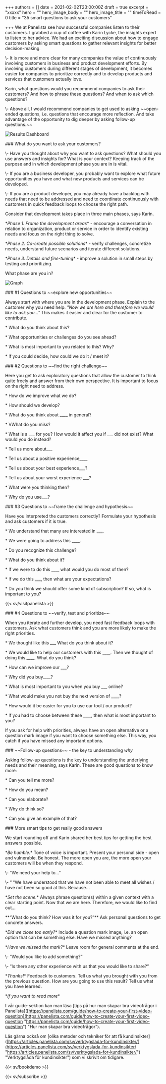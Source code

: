 +++
authors = []
date = 2021-02-02T23:00:00Z
draft = true
excerpt = "xxxxx"
hero = ""
hero_image_body = ""
hero_image_title = ""
timeToRead = 0
title = "35 smart questions to ask your customers"

+++
We at Panelista see how successful companies listen to their customers. I grabbed a cup of coffee with Karin Lycke, the insights expert to listen to her advice. We had an exciting discussion about how to engage customers by asking smart questions to gather relevant insights for better decision-making.

\\- It is more and more clear for many companies the value of continuously involving customers in business and product development efforts. By involving customers during different stages of development, it becomes easier for companies to prioritize correctly and to develop products and services that customers actually love.

Karin, what questions would you recommend companies to ask their customers? And how to phrase these questions? And when to ask which questions?

\\- Above all, I would recommend companies to get used to asking \~\~open-ended questions, i.e. questions that encourage more reflection. And take advantage of the opportunity to dig deeper by asking follow-up questions.\~\~

<div class="Image__small"> <img src="/images/illustrationcluster08-2021-01-20.png" alt="Results Dashboard" /></div>

\### What do you want to ask your customers?

\\- Have you thought about why you want to ask questions? What should you use answers and insights for? What is your context? Keeping track of the purpose and in which development phase you are in is vital.

\\- If you are a business developer, you probably want to explore what future opportunities you have and what new products and services can be developed.

\\- If you are a product developer, you may already have a backlog with needs that need to be addressed and need to coordinate continuously with customers in quick feedback loops to choose the right path.

Consider that development takes place in three main phases, says Karin.

\*_Phase 1. Frame the development areas_* - encourage a conversation in relation to organization, product or service in order to identify existing needs and focus on the right thing to solve.

\*_Phase 2. Co-create possible solutions_* - verify challenges, concretize needs, understand future scenarios and iterate different solutions.

\*_Phase 3. Details and fine-tuning_* - improve a solution in small steps by testing and prioritizing.

What phase are you in?

<div class="Image__medium"> <img src="/images/bubbles2-2021-01-20.jpg" alt="Graph" /> </div>

\### #1 Questions to \~\~explore new opportunities\~\~

Always start with where you are in the development phase. Explain to the customer why you need help. _"Now we are here and therefore we would like to ask you…"_ This makes it easier and clear for the customer to contribute.

\* What do you think about this?

\* What opportunities or challenges do you see ahead?

\* What is most important to you related to this? Why?

\* If you could decide, how could we do it / meet it?

\### #2 Questions to \~\~find the right challenge\~\~

Here you get to ask exploratory questions that allow the customer to think quite freely and answer from their own perspective. It is important to focus on the right need to address.

\* How do we improve what we do?

\* How should we develop?

\* What do you think about ____ in general?

\* VWhat do you miss?

\* What is a ___ for you? How would it affect you if ___ did not exist? What would you do instead?

\* Tell us more about___

\* Tell us about a positive experience____

\* Tell us about your best experience___?

\* Tell us about your worst experience ___?

\* What were you thinking then?

\* Why do you use___?

\### #3 Questions to \~\~frame the challenge and hypothesis\~\~

Have you interpreted the customers correctly? Formulate your hypothesis and ask customers if it is true.

\* We understand that many are interested in ___.

\* We were going to address this ____.

\* Do you recognize this challenge?

\* What do you think about it?

\* If we were to do this ____ what would you do most of then?

\* If we do this ___, then what are your expectations?

\* Do you think we should offer some kind of subscription? If so, what is important to you?

{{< sv/visitpanelista >}}

\### #4 Questions to \~\~verify, test and prioritize\~\~

When you iterate and further develop, you need fast feedback loops with customers. Ask what customers think and you are more likely to make the right priorities.

\* We thought like this ___ What do you think about it?

\* We would like to help our customers with this ____. Then we thought of doing this ____. What do you think?

\* How can we improve our ___?

\* Why did you buy____?

\* What is most important to you when you buy ___ online?

\* What would make you not buy the next version of ____?

\* How would it be easier for you to use our tool / our product?

\* If you had to choose between these ____, then what is most important to you?

If you ask for help with priorities, always have an open alternative or a question mark image if you want to choose something else. This way, you catch if you have missed any important options.

\### \~\~Follow-up questions\~\~ - the key to understanding _why_ 

Asking follow-up questions is the key to understanding the underlying needs and their meaning, says Karin. These are good questions to know more:

\* Can you tell me more?

\* How do you mean?

\* Can you elaborate?

\* Why do think so?

\* Can you give an example of that?

\### More smart tips to get really good answers

We start rounding off and Karin shared her best tips for getting the best answers possible.

\*_Be humble._*  Tone of voice is important. Present your personal side - open and vulnerable. Be honest. The more open you are, the more open your customers will be when they respond.

\\- “We need your help to…”

\\- “ “We have understood that we have not been able to meet all wishes / have not been so good at this. Because…

\*_Set the scene._* Always phrase question(s) within a given context with a clear starting point. Now that we are here. Therefore, we would like to find out...


\**“What do you think? How was it for you?”** Ask personal questions to get concrete answers.

\*_Did we close too early?_*  Include a question mark image, i.e. an open option that can be something else. Have we missed anything?

\*_Have we missed the mark?_* Leave room for general comments at the end.

\\- “Would you like to add something?”

\\- “Is there any other experience with us that you would like to share?”

\*_Thanks!_* Feedback to customers. Tell us what you brought with you from the previous question. How are you going to use this result? Tell us what you have learned.

\*_If you want to read more_*

I vår guide-sektion kan man läsa \[tips på hur man skapar bra videofrågor i Panelista\]([https://panelista.com/guide/how-to-create-your-first-video-question](https://panelista.com/guide/how-to-create-your-first-video-question "https://panelista.com/guide/how-to-create-your-first-video-question") "Hur man skapar bra videofrågor").

Läs gärna också om \[olika metoder och tekniker för att få kundinsikter\]([https://articles.panelista.com/sv/verktygslada-for-kundinsikter/](https://articles.panelista.com/sv/verktygslada-for-kundinsikter/ "https://articles.panelista.com/sv/verktygslada-for-kundinsikter/") "Verktygslåda för kundinsikter") som vi skrivit om tidigare.

{{< sv/bookdemo >}}

{{< sv/subscribe >}}